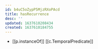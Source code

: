 ```yaml
---
id: b4uC5oZypP5MjzRXoPAcd
title: hasRecurrence
desc: ''
updated: 1637610208434
created: 1637610184755
---
```



- [[p.instanceOf]] [[c.TemporalPredicate]]
